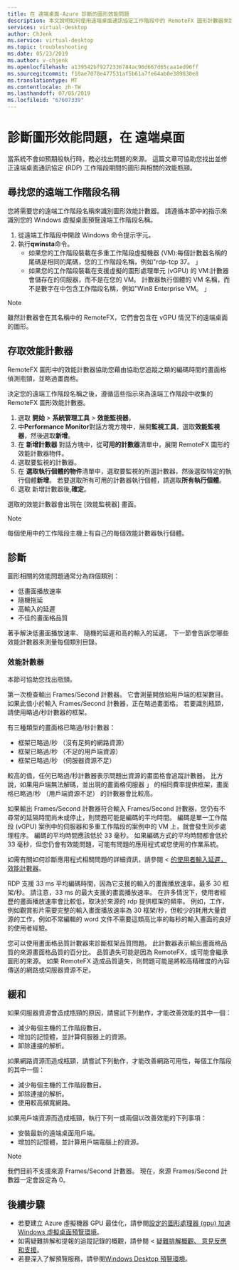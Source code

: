 ```yaml
---
title: 在 遠端桌面-Azure 診斷的圖形效能問題
description: 本文說明如何使用遠端桌面通訊協定工作階段中的 RemoteFX 圖形計數器來診斷效能問題與中 Windows 虛擬桌面的圖形。
services: virtual-desktop
author: ChJenk
ms.service: virtual-desktop
ms.topic: troubleshooting
ms.date: 05/23/2019
ms.author: v-chjenk
ms.openlocfilehash: a139542bf9272336784ac96d667d65caa1ed96ff
ms.sourcegitcommit: f10ae7078e477531af5b61a7fe64ab0e389830e8
ms.translationtype: MT
ms.contentlocale: zh-TW
ms.lasthandoff: 07/05/2019
ms.locfileid: "67607339"
---
```

# <a name="diagnose-graphics-performance-issues-in-remote-desktop"></a>診斷圖形效能問題，在 遠端桌面

當系統不會如預期般執行時，務必找出問題的來源。 這篇文章可協助您找出並修正遠端桌面通訊協定 (RDP) 工作階段期間的圖形與相關的效能瓶頸。

## <a name="find-your-remote-session-name"></a>尋找您的遠端工作階段名稱

您將需要您的遠端工作階段名稱來識別圖形效能計數器。 請遵循本節中的指示來識別您的 Windows 虛擬桌面預覽遠端工作階段名稱。

1. 從遠端工作階段中開啟 Windows 命令提示字元。
2. 執行**qwinsta**命令。
    - 如果您的工作階段裝載在多重工作階段虛擬機器 (VM):每個計數器名稱的尾碼是相同的尾碼，您的工作階段名稱，例如"rdp-tcp 37。 」
    - 如果您的工作階段裝載在支援虛擬的圖形處理單元 (vGPU) 的 VM:計數器會儲存在的伺服器，而不是在您的 VM。 計數器執行個體的 VM 名稱，而不是數字在中包含工作階段名稱，例如"Win8 Enterprise VM。 」

>[!NOTE]
> 雖然計數器會在其名稱中的 RemoteFX，它們會包含在 vGPU 情況下的遠端桌面的圖形。

## <a name="access-performance-counters"></a>存取效能計數器

RemoteFX 圖形中的效能計數器協助您藉由協助您追蹤之類的編碼時間的畫面格偵測瓶頸，並略過畫面格。

決定您的遠端工作階段名稱之後，遵循這些指示來為遠端工作階段中收集的 RemoteFX 圖形效能計數器。

1. 選取 **開始** > **系統管理工具** > **效能監視器**。
2. 中**Performance Monitor**對話方塊方塊中，展開**監視工具**，選取**效能監視器**，然後選取**新增**。
3. 在 **新增計數器** 對話方塊中，從**可用的計數器**清單中，展開 RemoteFX 圖形的 效能計數器物件。
4. 選取要監視的計數器。
5. 在 **選取執行個體的物件**清單中，選取要監視的所選計數器，然後選取特定的執行個體**新增**。 若要選取所有可用的計數器執行個體，請選取**所有執行個體**。
6. 選取 新增計數器後,**確定**。

選取的效能計數器會出現在 [效能監視器] 畫面。

>[!NOTE]
>每個使用中的工作階段主機上有自己的每個效能計數器執行個體。

## <a name="diagnosis"></a>診斷

圖形相關的效能問題通常分為四個類別：

- 低畫面播放速率
- 隨機拖延
- 高輸入的延遲
- 不佳的畫面格品質

著手解決低畫面播放速率、 隨機的延遲和高的輸入的延遲。 下一節會告訴您哪些效能計數器來測量每個類別目錄。

### <a name="performance-counters"></a>效能計數器

本節可協助您找出瓶頸。

第一次檢查輸出 Frames/Second 計數器。 它會測量開放給用戶端的框架數目。 如果此值小於輸入 Frames/Second 計數器，正在略過畫面格。 若要識別瓶頸，請使用略過/秒計數器的框架。

有三種類型的畫面格已略過/秒計數器：

- 框架已略過/秒 （沒有足夠的網路資源）
- 框架已略過/秒 （不足的用戶端資源）
- 框架已略過/秒 （伺服器資源不足）

較高的值，任何已略過/秒計數器表示問題出資源的畫面格會追蹤計數器。 比方說，如果用戶端無法解碼，並出現的畫面格伺服器 」 的相同費率提供框架，畫面格已略過/秒 （用戶端資源不足） 的計數器會比較高。

如果輸出 Frames/Second 計數器符合輸入 Frames/Second 計數器，您仍有不尋常的延隔時間尚未或停止，則問題可能是編碼的平均時間。 編碼是單一工作階段 (vGPU) 案例中的伺服器和多重工作階段的案例中的 VM 上，就會發生同步處理程序。 編碼的平均時間應該低於 33 毫秒。 如果編碼方式的平均時間都會低於 33 毫秒，但您仍會有效能問題，可能有問題的應用程式或您使用的作業系統。

如需有關如何診斷應用程式相關問題的詳細資訊，請參閱 <<c0> [ 的使用者輸入延遲，效能計數器](https://docs.microsoft.com/windows-server/remote/remote-desktop-services/rds-rdsh-performance-counters)。

RDP 支援 33 ms 平均編碼時間，因為它支援的輸入的畫面播放速率，最多 30 框架/秒。 請注意，33 ms 的最大支援的畫面播放速率。 在許多情況下，使用者經歷的畫面播放速率會比較低，取決於來源的 rdp 提供框架的頻率。 例如，工作，例如觀賞影片需要完整的輸入畫面播放速率為 30 框架/秒，但較少的耗用大量資源的工作，例如不常編輯的 word 文件不需要這類高比率的每秒的輸入畫面的良好的使用者經驗。

您可以使用畫面格品質計數器來診斷框架品質問題。 此計數器表示輸出畫面格品質的來源畫面格品質的百分比。 品質遺失可能是因為 RemoteFX，或可能會繼承圖形的來源。 如果 RemoteFX 造成品質遺失，則問題可能是將較高精確度的內容傳送的網路或伺服器資源不足。

## <a name="mitigation"></a>緩和

如果伺服器資源會造成瓶頸的原因，請嘗試下列動作，才能改善效能的其中一個：

- 減少每個主機的工作階段數目。
- 增加的記憶體，並計算伺服器上的資源。
- 卸除連接的解析。

如果網路資源而造成瓶頸，請嘗試下列動作，才能改善網路可用性，每個工作階段的其中一個：

- 減少每個主機的工作階段數目。
- 卸除連接的解析。
- 使用較高頻寬網路。

如果用戶端資源而造成瓶頸，執行下列一或兩個以改善效能的下列事項：

- 安裝最新的遠端桌面用戶端。
- 增加的記憶體，並計算用戶端電腦上的資源。

> [!NOTE]
> 我們目前不支援來源 Frames/Second 計數器。 現在，來源 Frames/Second 計數器一定會設定為 0。

## <a name="next-steps"></a>後續步驟

- 若要建立 Azure 虛擬機器 GPU 最佳化，請參閱[設定的圖形處理器 (gpu) 加速 Windows 虛擬桌面預覽環境](https://docs.microsoft.com/azure/virtual-desktop/configure-vm-gpu)。
- 如需疑難排解和提報的追蹤記錄的概觀，請參閱 <<c0> [ 疑難排解概觀、 意見反應和支援](https://docs.microsoft.com/azure/virtual-desktop/troubleshoot-set-up-overview)。
- 若要深入了解預覽服務，請參閱[Windows Desktop 預覽環境](https://docs.microsoft.com/azure/virtual-desktop/environment-setup)。
